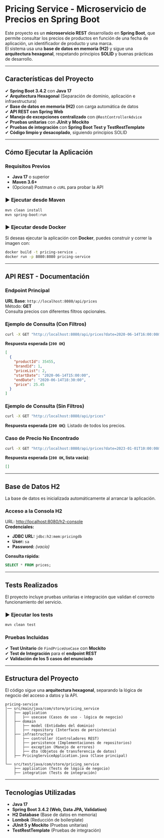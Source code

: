 # Pricing Service - Microservicio de Precios en Spring Boot

Este proyecto es un **microservicio REST** desarrollado en **Spring Boot**, que permite consultar los precios de productos en función de una fecha de aplicación, un identificador de producto y una marca.  
El sistema usa una **base de datos en memoria (H2)** y sigue una **arquitectura hexagonal**, respetando principios **SOLID** y buenas prácticas de desarrollo.

---

## Características del Proyecto

✔ **Spring Boot 3.4.2** con **Java 17**  
✔ **Arquitectura Hexagonal** (Separación de dominio, aplicación e infraestructura)  
✔ **Base de datos en memoria (H2)** con carga automática de datos  
✔ **API REST con Spring Web**  
✔ **Manejo de excepciones centralizado** con `@RestControllerAdvice`  
✔ **Pruebas unitarias** con **JUnit y Mockito**  
✔ **Pruebas de integración** con **Spring Boot Test y TestRestTemplate**  
✔ **Código limpio y desacoplado**, siguiendo principios SOLID

---

## Cómo Ejecutar la Aplicación

### **Requisitos Previos**
- **Java 17** o superior
- **Maven 3.6+**
- (Opcional) Postman o `cURL` para probar la API

### ▶ **Ejecutar desde Maven**
```bash
mvn clean install
mvn spring-boot:run
```

### ▶ **Ejecutar desde Docker**
Si deseas ejecutar la aplicación con **Docker**, puedes construir y correr la imagen con:

```bash
docker build -t pricing-service .
docker run -p 8080:8080 pricing-service
```

---

## API REST - Documentación

### **Endpoint Principal**
**URL Base**: `http://localhost:8080/api/prices`  
Método: **GET**  
Consulta precios con diferentes filtros opcionales.

### **Ejemplo de Consulta (Con Filtros)**
```bash
curl -X GET "http://localhost:8080/api/prices?date=2020-06-14T16:00:00&productId=35455&brandId=1"
```

**Respuesta esperada (`200 OK`)**
```json
[
  {
    "productId": 35455,
    "brandId": 1,
    "priceList": 2,
    "startDate": "2020-06-14T15:00:00",
    "endDate": "2020-06-14T18:30:00",
    "price": 25.45
  }
]
```

### **Ejemplo de Consulta (Sin Filtros)**
```bash
curl -X GET "http://localhost:8080/api/prices"
```
**Respuesta esperada (`200 OK`)**: Listado de todos los precios.

### **Caso de Precio No Encontrado**
```bash
curl -X GET "http://localhost:8080/api/prices?date=2023-01-01T10:00:00&productId=35455&brandId=1"
```
**Respuesta esperada (`200 OK`, lista vacía)**:
```json
[]
```

---

## Base de Datos H2
La base de datos es inicializada automáticamente al arrancar la aplicación.

### **Acceso a la Consola H2**
URL: [http://localhost:8080/h2-console](http://localhost:8080/h2-console)  
**Credenciales:**
- **JDBC URL:** `jdbc:h2:mem:pricingdb`
- **User:** `sa`
- **Password:** *(vacío)*

**Consulta rápida:**
```sql
SELECT * FROM prices;
```

---

## **Tests Realizados**

El proyecto incluye pruebas unitarias e integración que validan el correcto funcionamiento del servicio.

### ▶ **Ejecutar los tests**
```bash
mvn clean test
```

### **Pruebas Incluidas**
✔ **Test Unitario** de `FindPriceUseCase` con **Mockito**  
✔ **Test de Integración** para el **endpoint REST**  
✔ **Validación de los 5 casos del enunciado**

---

## **Estructura del Proyecto**
El código sigue una **arquitectura hexagonal**, separando la lógica de negocio del acceso a datos y la API.

```
pricing-service
│── src/main/java/com/store/pricing_service
│   ├── application
│   │   ├── usecase (Casos de uso - lógica de negocio)
│   ├── domain
│   │   ├── model (Entidades del dominio)
│   │   ├── repository (Interfaces de persistencia)
│   ├── infrastructure
│   │   ├── controller (Controladores REST)
│   │   ├── persistence (Implementaciones de repositorios)
│   │   ├── exception (Manejo de errores)
│   │   ├── dto (Objetos de transferencia de datos)
│   ├── PricingServiceApplication.java (Clase principal)
│
└── src/test/java/com/store/pricing_service
    ├── application (Tests de lógica de negocio)
    ├── integration (Tests de integración)
```

---

## **Tecnologías Utilizadas**
- **Java 17**
- **Spring Boot 3.4.2 (Web, Data JPA, Validation)**
- **H2 Database** (Base de datos en memoria)
- **Lombok** (Reducción de boilerplate)
- **JUnit 5 y Mockito** (Pruebas unitarias)
- **TestRestTemplate** (Pruebas de integración)